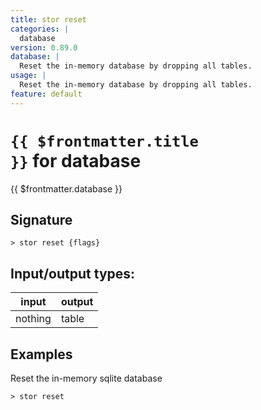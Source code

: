 ```yaml
---
title: stor reset
categories: |
  database
version: 0.89.0
database: |
  Reset the in-memory database by dropping all tables.
usage: |
  Reset the in-memory database by dropping all tables.
feature: default
---
```

<!-- This file is automatically generated. Please edit the command in https://github.com/nushell/nushell instead. -->

# <code>{{ $frontmatter.title }}</code> for database

<div class='command-title'>{{ $frontmatter.database }}</div>

## Signature

```> stor reset {flags} ```


## Input/output types:

| input   | output |
| ------- | ------ |
| nothing | table  |

## Examples

Reset the in-memory sqlite database
```nu
> stor reset

```

